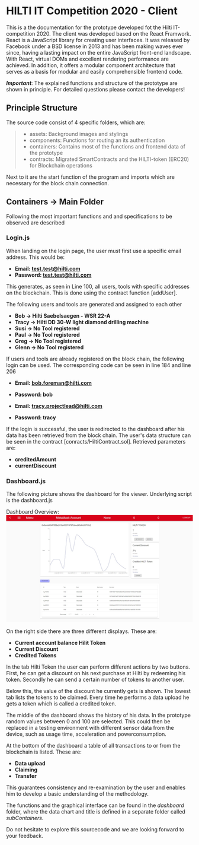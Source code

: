 # HILTI IT Competition 2020 - Client

This is a the documentation for the prototype developed fot the Hilti IT-competition 2020.
The client was developed based on the React Framwork. React is a JavaScript library for creating user interfaces. It was released by Facebook under a BSD license in 2013 and has been making waves ever since, having a lasting impact on the entire JavaScript front-end landscape. With React, virtual DOMs and excellent rendering performance are achieved. In addition, it offers a modular component architecture that serves as a basis for modular and easily comprehensible frontend code.

***Important***: The explained functions and structure of the prototype are shown in principle. For detailed questions please contact the developers!

## Principle Structure
The source code consist of 4 specific folders, which are: 
> * assets: Background images and stylings
> * components: Functions for routing an its authentication
> * containers: Contains most of the functions and frontend data of the prototype
> * contracts: Migrated SmartContracts and the HILTI-token (ERC20) for Blockchain operations

Next to it are the start function of the program and imports which are necessary for the block chain connection.

## Containers -> Main Folder

Following the most important functions and and specifications to be observed are described

### Login.js

When landing on the login page, the user must first use a specific email address. This would be:

* **Email: test.test@hilti.com**
* **Password: test.test@hilti.com**

This generates, as seen in Line 100, all users, tools with specific addresses on the blockchain. This is done using the contract function [addUser].

The following users and tools are generated and assigned to each other

* **Bob     ->      Hilti Saebelsaegen - WSR 22-A**
* **Tracy   ->      Hilti DD 30-W light diamond drilling machine**
* **Susi    ->      No Tool registered**
* **Paul    ->      No Tool registered**
* **Greg    ->      No Tool registered**
* **Glenn   ->      No Tool registered**


If users and tools are already registered on the block chain, the following login can be used.
The corresponding code can be seen in line 184 and line 206

* **Email: bob.foreman@hilti.com**
* **Password: bob**

* **Email: tracy.projectlead@hilti.com**
* **Password: tracy**

If the login is successful, the user is redirected to the dashboard after his data has been retrieved from the block chain. The user's data structure can be seen in the contract [conracts/HiltiContract.sol]. Retrieved parameters are:

* **creditedAmount**
* **currentDiscount**

### Dashboard.js

The following picture shows the dashboard for the viewer. Underlying script is the dashboard.js

Dashboard Overview: ![alt test](screenshots/Screenshot.jpg)

On the right side there are three different displays. These are: 

* **Current account balance Hilit Token**
* **Current Discount**
* **Credited Tokens**

In the tab Hilti Token the user can perform different actions by two buttons. First, he can get a discount on his next purchase at Hilti by redeeming his token. Secondly he can send a certain number of tokens to another user. 

Below this, the value of the discount he currently gets is shown. The lowest tab lists the tokens to be claimed. Every time he performs a data upload he gets a token which is called a credited token. 

The middle of the dashboard shows the history of his data. In the prototype random values between 0 and 100 are selected. This could then be replaced in a testing environment with different sensor data from the device, such as usage time, acceleration and powerconsumption. 

At the bottom of the dashboard a table of all transactions to or from the blockchain is listed. These are:

* **Data upload**
* **Claiming**
* **Transfer**

This guarantees consistency and re-examination by the user and enables him to develop a basic understanding of the methodology.

The functions and the graphical interface can be found in the *dashboard* folder, where the data chart and title is defined in a separate folder called *subContainers*. 

Do not hesitate to explore this sourcecode and we are looking forward to your feedback. 